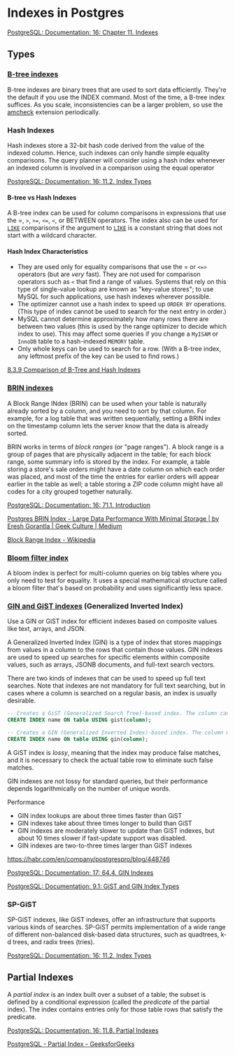# Indexes in Postgres

[PostgreSQL: Documentation: 16: Chapter 11. Indexes](https://www.postgresql.org/docs/current/indexes.html)

## Types

### [B-tree indexes](https://www.postgresql.org/docs/current/btree-intro.html)

B-tree indexes are binary trees that are used to sort data efficiently. They're the default if you use the INDEX command. Most of the time, a B-tree index suffices. As you scale, inconsistencies can be a larger problem, so use the [amcheck](https://www.postgresql.org/docs/11/amcheck.html) extension periodically.

### Hash Indexes

Hash indexes store a 32-bit hash code derived from the value of the indexed column. Hence, such indexes can only handle simple equality comparisons. The query planner will consider using a hash index whenever an indexed column is involved in a comparison using the equal operator

[PostgreSQL: Documentation: 16: 11.2. Index Types](https://www.postgresql.org/docs/current/indexes-types.html#INDEXES-TYPES-HASH)

#### B-tree vs Hash Indexes

A B-tree index can be used for column comparisons in expressions that use the =, `>`, `>=`, `<=`, `<`, or BETWEEN operators. The index also can be used for [`LIKE`](https://dev.mysql.com/doc/refman/8.0/en/string-comparison-functions.html#operator_like) comparisons if the argument to [`LIKE`](https://dev.mysql.com/doc/refman/8.0/en/string-comparison-functions.html#operator_like) is a constant string that does not start with a wildcard character.

#### Hash Index Characteristics

- They are used only for equality comparisons that use the = or `<=>` operators (but are _very_ fast). They are not used for comparison operators such as `<` that find a range of values. Systems that rely on this type of single-value lookup are known as "key-value stores"; to use MySQL for such applications, use hash indexes wherever possible.
- The optimizer cannot use a hash index to speed up `ORDER BY` operations. (This type of index cannot be used to search for the next entry in order.)
- MySQL cannot determine approximately how many rows there are between two values (this is used by the range optimizer to decide which index to use). This may affect some queries if you change a `MyISAM` or `InnoDB` table to a hash-indexed `MEMORY` table.
- Only whole keys can be used to search for a row. (With a B-tree index, any leftmost prefix of the key can be used to find rows.)

[8.3.9 Comparison of B-Tree and Hash Indexes](https://dev.mysql.com/doc/refman/8.0/en/index-btree-hash.html)

### [BRIN indexes](https://www.postgresql.org/docs/11/brin-intro.html)

A Block Range INdex (BRIN) can be used when your table is naturally already sorted by a column, and you need to sort by that column. For example, for a log table that was written sequentially, setting a BRIN index on the timestamp column lets the server know that the data is already sorted.

BRIN works in terms of _block ranges_ (or "page ranges"). A block range is a group of pages that are physically adjacent in the table; for each block range, some summary info is stored by the index. For example, a table storing a store's sale orders might have a date column on which each order was placed, and most of the time the entries for earlier orders will appear earlier in the table as well; a table storing a ZIP code column might have all codes for a city grouped together naturally.

[PostgreSQL: Documentation: 16: 71.1. Introduction](https://www.postgresql.org/docs/current/brin-intro.html)

[Postgres BRIN Index - Large Data Performance With Minimal Storage | by Eresh Gorantla | Geek Culture | Medium](https://medium.com/geekculture/postgres-brin-index-large-data-performance-with-minimal-storage-4db6b9f64ca4)

[Block Range Index - Wikipedia](https://en.wikipedia.org/wiki/Block_Range_Index)

### [Bloom filter index](https://www.postgresql.org/docs/11/bloom.html)

A bloom index is perfect for multi-column queries on big tables where you only need to test for equality. It uses a special mathematical structure called a bloom filter that's based on probability and uses significantly less space.

### [GIN and GiST indexes](https://www.postgresql.org/docs/11/textsearch-indexes.html) (Generalized Inverted Index)

Use a GIN or GiST index for efficient indexes based on composite values like text, arrays, and JSON.

A Generalized Inverted Index (GIN) is a type of index that stores mappings from values in a column to the rows that contain those values. GIN indexes are used to speed up searches for specific elements within composite values, such as arrays, JSONB documents, and full-text search vectors.

There are two kinds of indexes that can be used to speed up full text searches. Note that indexes are not mandatory for full text searching, but in cases where a column is searched on a regular basis, an index is usually desirable.

```sql
-- Creates a GiST (Generalized Search Tree)-based index. The column can be of tsvector or tsquery type.
CREATE INDEX name ON table USING gist(column);

-- Creates a GIN (Generalized Inverted Index)-based index. The column must be of tsvector type.
CREATE INDEX name ON table USING gin(column);
```

A GiST index is _lossy_, meaning that the index may produce false matches, and it is necessary to check the actual table row to eliminate such false matches.

GIN indexes are not lossy for standard queries, but their performance depends logarithmically on the number of unique words.

Performance

- GIN index lookups are about three times faster than GiST
- GIN indexes take about three times longer to build than GiST
- GIN indexes are moderately slower to update than GiST indexes, but about 10 times slower if fast-update support was disabled.
- GIN indexes are two-to-three times larger than GiST indexes

https://habr.com/en/company/postgrespro/blog/448746

[PostgreSQL: Documentation: 17: 64.4. GIN Indexes](https://www.postgresql.org/docs/current/gin.html)

[PostgreSQL: Documentation: 9.1: GiST and GIN Index Types](https://www.postgresql.org/docs/9.1/textsearch-indexes.html)

### SP-GiST

SP-GiST indexes, like GiST indexes, offer an infrastructure that supports various kinds of searches. SP-GiST permits implementation of a wide range of different non-balanced disk-based data structures, such as quadtrees, k-d trees, and radix trees (tries).

[PostgreSQL: Documentation: 16: 11.2. Index Types](https://www.postgresql.org/docs/current/indexes-types.html#INDEXES-TYPE-SPGIST)

## Partial Indexes

A _partial index_ is an index built over a subset of a table; the subset is defined by a conditional expression (called the _predicate_ of the partial index). The index contains entries only for those table rows that satisfy the predicate.

[PostgreSQL: Documentation: 16: 11.8. Partial Indexes](https://www.postgresql.org/docs/current/indexes-partial.html)

[PostgreSQL - Partial Index - GeeksforGeeks](https://www.geeksforgeeks.org/postgresql-partial-index/)
